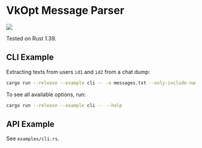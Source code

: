 # VkOpt Message Parser

[![](http://meritbadge.herokuapp.com/vkopt-message-parser)](https://crates.io/crates/vkopt-message-parser)

Tested on Rust 1.39.

## CLI Example

Extracting texts from users `id1` and `id2` from a chat dump:

```sh
cargo run --release --example cli -- -o messages.txt --only-include-names=id1,id2 -- messages.html
```

To see all available options, run:

```sh
cargo run --release --example cli -- --help
```

## API Example

See `examples/cli.rs`.
